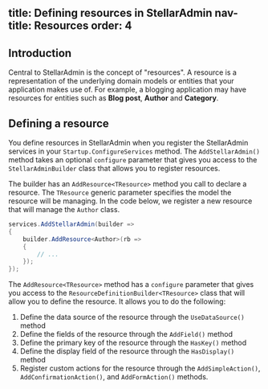 title: Defining resources in StellarAdmin
nav-title: Resources
order: 4
---

## Introduction

Central to StellarAdmin is the concept of "resources". A resource is a representation of the underlying domain models or entities that your application makes use of. For example, a blogging application may have resources for entities such as **Blog post**, **Author** and **Category**.

## Defining a resource

You define resources in StellarAdmin when you register the StellarAdmin services in your `Startup.ConfigureServices` method. The `AddStellarAdmin()` method takes an optional `configure` parameter that gives you access to the `StellarAdminBuilder` class that allows you to register resources. 

The builder has an `AddResource<TResource>` method you call to declare a resource. The `TResource` generic parameter specifies the model the resource will be managing. In the code below, we register a new resource that will manage the `Author` class.

```cs
services.AddStellarAdmin(builder =>
{
    builder.AddResource<Author>(rb =>
    {
        // ...
    });
});
```

The `AddResource<TResource>` method has a `configure` parameter that gives you access to the `ResourceDefinitionBuilder<TResource>` class that will allow you to define the resource. It allows you to do the following:

1. Define the data source of the resource through the `UseDataSource()` method
1. Define the fields of the resource through the `AddField()` method
1. Define the primary key of the resource through the `HasKey()` method
1. Define the display field of the resource through the `HasDisplay()` method
1. Register custom actions for the resource through the `AddSimpleAction()`, `AddConfirmationAction()`, and `AddFormAction()` methods.
